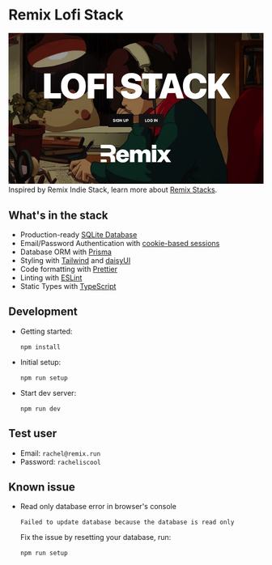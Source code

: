 # Remix Lofi Stack

![The Remix Lofi Stack](/lofi-stack.png?raw=true)
Inspired by Remix Indie Stack, learn more about [Remix Stacks](https://remix.run/stacks).

## What's in the stack

- Production-ready [SQLite Database](https://sqlite.org)
- Email/Password Authentication with [cookie-based sessions](https://remix.run/docs/en/v1/api/remix#createcookiesessionstorage)
- Database ORM with [Prisma](https://prisma.io)
- Styling with [Tailwind](https://tailwindcss.com/) and [daisyUI](https://daisyui.com/)
- Code formatting with [Prettier](https://prettier.io)
- Linting with [ESLint](https://eslint.org)
- Static Types with [TypeScript](https://typescriptlang.org)

## Development

- Getting started:

  ```
  npm install
  ```

- Initial setup:

  ```
  npm run setup
  ```

- Start dev server:

  ```
  npm run dev
  ```

## Test user

- Email: `rachel@remix.run`
- Password: `racheliscool`

## Known issue

- Read only database error in browser's console
  ```
  Failed to update database because the database is read only
  ```
  Fix the issue by resetting your database, run:
  ```
  npm run setup
  ```
